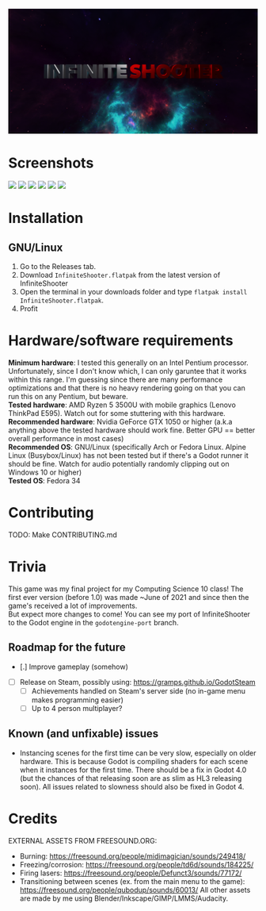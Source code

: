 <p align="center">
  <img alt="InfiniteShooter" src="infiniteshooter-cover.png">
</p>

# Screenshots
<!-- Have to do some HTML wizardry to get these screenshots to not be completely large and not side-by-side -->
<p float="left">
  <img src="https://user-images.githubusercontent.com/52388215/147332184-7c2262d3-b041-420f-8051-5298ad01fb7a.png" width="200">
  <img src="https://user-images.githubusercontent.com/52388215/147332236-6412a332-5ab9-4a66-818d-feb85b3e29f3.png" width="200">
  <img src="https://user-images.githubusercontent.com/52388215/147332784-9d79dab5-10ce-4260-8121-8c918758fb7c.png" width="200">
  <img src="https://user-images.githubusercontent.com/52388215/147332909-21ba5ab9-3838-4515-8dfc-7a558980df6c.png" width="200">
  <img src="https://user-images.githubusercontent.com/52388215/147332310-53d4d3fb-4b13-476b-9961-f2fa91c698ca.png" width="200">
  <img src="https://user-images.githubusercontent.com/52388215/147332459-4156d2dc-448f-4767-b2bb-b955777920fc.png" width="200">
</p>


# Installation
## GNU/Linux
1. Go to the Releases tab.
2. Download `InfiniteShooter.flatpak` from the latest version of InfiniteShooter
3. Open the terminal in your downloads folder and type `flatpak install InfiniteShooter.flatpak`.
4. Profit

# Hardware/software requirements

**Minimum hardware**: I tested this generally on an Intel Pentium processor. Unfortunately, since I don't know which, I can only garuntee that it works within this range. I'm guessing since there are many performance optimizations and that there is no heavy rendering going on that you can run this on any Pentium, but beware.  
**Tested hardware**: AMD Ryzen 5 3500U with mobile graphics (Lenovo ThinkPad E595). Watch out for some stuttering with this hardware.  
**Recommended hardware**: Nvidia GeForce GTX 1050 or higher (a.k.a anything above the tested hardware should work fine. Better GPU == better overall performance in most cases)  
**Recommended OS**: GNU/Linux (specifically Arch or Fedora Linux. Alpine Linux (Busybox/Linux) has not been tested but if there's a Godot runner it should be fine. Watch for audio potentially randomly clipping out on Windows 10 or higher)  
**Tested OS**: Fedora 34

# Contributing
TODO: Make CONTRIBUTING.md

# Trivia
This game was my final project for my Computing Science 10 class! The first ever version (before 1.0) was made ~June of 2021 and since then the game's received a lot of improvements.  
But expect more changes to come! You can see my port of InfiniteShooter to the Godot engine in the `godotengine-port` branch.

## Roadmap for the future
- [.] Improve gameplay (somehow)
- [ ] Release on Steam, possibly using: https://gramps.github.io/GodotSteam
    - [ ] Achievements handled on Steam's server side (no in-game menu makes programming easier)
    - [ ] Up to 4 person multiplayer?

## Known (and unfixable) issues
- Instancing scenes for the first time can be very slow, especially on older hardware. This is because Godot is compiling shaders for each scene when it instances for the first time. There should be a fix in Godot 4.0 (but the chances of that releasing soon are as slim as HL3 releasing soon). All issues related to slowness should also be fixed in Godot 4.

# Credits
EXTERNAL ASSETS FROM FREESOUND.ORG:
- Burning: https://freesound.org/people/midimagician/sounds/249418/
- Freezing/corrosion: https://freesound.org/people/td6d/sounds/184225/
- Firing lasers: https://freesound.org/people/Defunct3/sounds/77172/
- Transitioning between scenes (ex. from the main menu to the game): https://freesound.org/people/qubodup/sounds/60013/
All other assets are made by me using Blender/Inkscape/GIMP/LMMS/Audacity.
